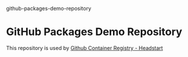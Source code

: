 github-packages-demo-repository
# GitHub Packages Demo Repository

This repository is used by [Github Container Registry - Headstart](https://github.com/vanHeemstraSystems/github-container-registry-headstart)
